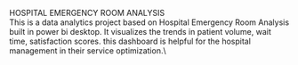 HOSPITAL EMERGENCY ROOM ANALYSIS\
This is a data analytics project based on Hospital Emergency Room Analysis built in power bi desktop. It visualizes the trends in patient volume, wait time, satisfaction scores. this dashboard is helpful for the hospital management in their service optimization.\
